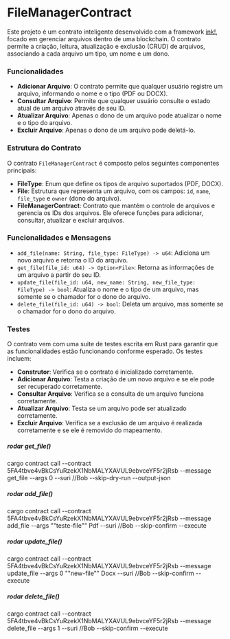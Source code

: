 # FileManagerContract

Este projeto é um contrato inteligente desenvolvido com a framework [ink!](https://use.ink/), focado em gerenciar arquivos dentro de uma blockchain. O contrato permite a criação, leitura, atualização e exclusão (CRUD) de arquivos, associando a cada arquivo um tipo, um nome e um dono.

### Funcionalidades

- **Adicionar Arquivo**: O contrato permite que qualquer usuário registre um arquivo, informando o nome e o tipo (PDF ou DOCX).
- **Consultar Arquivo**: Permite que qualquer usuário consulte o estado atual de um arquivo através de seu ID.
- **Atualizar Arquivo**: Apenas o dono de um arquivo pode atualizar o nome e o tipo do arquivo.
- **Excluir Arquivo**: Apenas o dono de um arquivo pode deletá-lo.

### Estrutura do Contrato

O contrato `FileManagerContract` é composto pelos seguintes componentes principais:

- **FileType**: Enum que define os tipos de arquivo suportados (PDF, DOCX).
- **File**: Estrutura que representa um arquivo, com os campos: `id`, `name`, `file_type` e `owner` (dono do arquivo).
- **FileManagerContract**: Contrato que mantém o controle de arquivos e gerencia os IDs dos arquivos. Ele oferece funções para adicionar, consultar, atualizar e excluir arquivos.

### Funcionalidades e Mensagens

- `add_file(name: String, file_type: FileType) -> u64`: Adiciona um novo arquivo e retorna o ID do arquivo.
- `get_file(file_id: u64) -> Option<File>`: Retorna as informações de um arquivo a partir do seu ID.
- `update_file(file_id: u64, new_name: String, new_file_type: FileType) -> bool`: Atualiza o nome e o tipo de um arquivo, mas somente se o chamador for o dono do arquivo.
- `delete_file(file_id: u64) -> bool`: Deleta um arquivo, mas somente se o chamador for o dono do arquivo.

### Testes

O contrato vem com uma suite de testes escrita em Rust para garantir que as funcionalidades estão funcionando conforme esperado. Os testes incluem:

- **Construtor**: Verifica se o contrato é inicializado corretamente.
- **Adicionar Arquivo**: Testa a criação de um novo arquivo e se ele pode ser recuperado corretamente.
- **Consultar Arquivo**: Verifica se a consulta de um arquivo funciona corretamente.
- **Atualizar Arquivo**: Testa se um arquivo pode ser atualizado corretamente.
- **Excluir Arquivo**: Verifica se a exclusão de um arquivo é realizada corretamente e se ele é removido do mapeamento.

##### rodar get_file()
cargo contract call --contract 5FA4tbve4vBkCsYuRzekX1NbMALYXAVUL9ebvceYF5r2jRsb --message get_file --args 0 --suri //Bob --skip-dry-run --output-json

##### rodar add_file()
cargo contract call --contract 5FA4tbve4vBkCsYuRzekX1NbMALYXAVUL9ebvceYF5r2jRsb --message add_file --args "\"teste-file\"" Pdf --suri //Bob --skip-confirm --execute

##### rodar update_file()
cargo contract call --contract 5FA4tbve4vBkCsYuRzekX1NbMALYXAVUL9ebvceYF5r2jRsb --message update_file --args 0 "\"new-file\"" Docx --suri //Bob --skip-confirm --execute

##### rodar delete_file()
cargo contract call --contract 5FA4tbve4vBkCsYuRzekX1NbMALYXAVUL9ebvceYF5r2jRsb --message delete_file --args 1 --suri //Bob --skip-confirm --execute